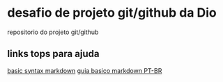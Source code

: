 # desafio de projeto git/github da Dio
repositorio do projeto git/github

## links tops para ajuda
[basic syntax markdown](https://www.markdownguide.org/basic-syntax/)
[guia basico markdown PT-BR](https://docs.pipz.com/central-de-ajuda/learning-center/guia-basico-de-markdown#open)
